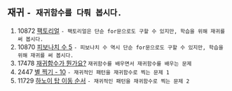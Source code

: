 재귀 ```- 재귀함수를 다뤄 봅시다.```
---
1. 10872 [팩토리얼](https://www.acmicpc.net/problem/10872)
    ```- 팩토리얼은 단순 for문으로도 구할 수 있지만, 학습을 위해 재귀를 써 봅시다.```
2. 10870 [피보나치 수 5](https://www.acmicpc.net/problem/10870)
    ```- 피보나치 수 역시 단순 for문으로도 구할 수 있지만, 학습을 위해 재귀를 써 봅시다.```
3. 17478 [재귀함수가 뭔가요?](https://www.acmicpc.net/problem/17478)
    ```재귀함수를 배우면서 재귀함수를 배우는 문제```
4. 2447	[별 찍기 - 10](https://www.acmicpc.net/problem/2447)
    ```- 재귀적인 패턴을 재귀함수로 찍는 문제 1```
5. 11729 [하노이 탑 이동 순서](https://www.acmicpc.net/problem/11729)
    ```- 재귀적인 패턴을 재귀함수로 찍는 문제 2```
